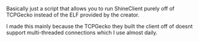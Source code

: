 Basically just a script that allows you to run ShineClient purely off of TCPGecko instead of the ELF provided by the creator.

I made this mainly because the TCPGecko they built the client off of doesnt support multi-threaded connections which I use almost daily.
